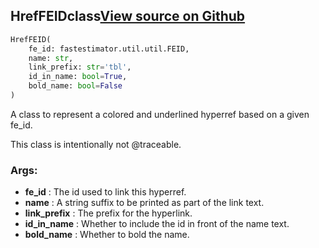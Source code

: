 ## HrefFEID<span class="tag">class</span><a class="sourcelink" href=https://github.com/fastestimator/fastestimator/blob/r1.1/fastestimator/util/latex_util.py/#L142-L176>View source on Github</a>
```python
HrefFEID(
	fe_id: fastestimator.util.util.FEID,
	name: str,
	link_prefix: str='tbl',
	id_in_name: bool=True,
	bold_name: bool=False
)
```
A class to represent a colored and underlined hyperref based on a given fe_id.

This class is intentionally not @traceable.


<h3>Args:</h3>

* **fe_id** :  The id used to link this hyperref.
* **name** :  A string suffix to be printed as part of the link text.
* **link_prefix** :  The prefix for the hyperlink.
* **id_in_name** :  Whether to include the id in front of the name text.
* **bold_name** :  Whether to bold the name.



